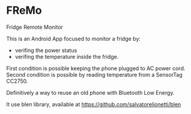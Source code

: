 # FReMo
Fridge Remote Monitor

This is an Android App focused to monitor a fridge by:
* verifing the power status
* verifing the temperature inside the fridge.

First condition is possible keeping the phone plugged to AC power cord.
Second condition is possible by reading temperature from a SensorTag CC2750.

Definitively a way to reuse an old phone with Bluetooth Low Energy.

It use blen library, available at https://github.com/salvatorelionetti/blen
